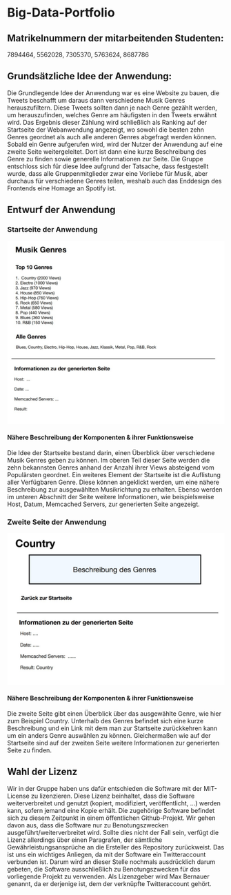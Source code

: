 # Big-Data-Portfolio

## Matrikelnummern der mitarbeitenden Studenten: 
7894464, 5562028, 7305370, 5763624, 8687786

## Grundsätzliche Idee der Anwendung: 
Die Grundlegende Idee der Anwendung war es eine Website zu bauen, die Tweets beschafft um daraus dann verschiedene Musik Genres herauszufiltern. Diese Tweets sollten dann je nach Genre gezählt werden, um herauszufinden, welches Genre am häufigsten in den Tweets erwähnt wird. Das Ergebnis dieser Zählung wird schließlich als Ranking auf der Startseite der Webanwendung angezeigt, wo sowohl die besten zehn Genres geordnet als auch alle anderen Genres abgefragt werden können. Sobald ein Genre aufgerufen wird, wird der Nutzer der Anwendung auf eine zweite Seite weitergeleitet. Dort ist dann eine kurze Beschreibung des Genre zu finden sowie generelle Informationen zur Seite. Die Gruppe entschloss sich für diese Idee aufgrund der Tatsache, dass festgestellt wurde, dass alle Gruppenmitglieder zwar eine Vorliebe für Musik, aber durchaus für verschiedene Genres teilen, weshalb auch das Enddesign des Frontends eine Homage an Spotify ist.

## Entwurf der Anwendung

### Startseite der Anwendung

![Startseite der App](/working/Anwendung_Startseite.jpg?raw=true 'Startseite der App')

#### Nähere Beschreibung der Komponenten & ihrer Funktionsweise

Die Idee der Startseite bestand darin, einen Überblick über verschiedene Musik Genres geben zu können. Im oberen Teil dieser Seite werden die zehn bekannsten Genres anhand der Anzahl ihrer Views absteigend vom Populärsten geordnet. Ein weiteres Element der Startseite ist die Auflistung aller Verfügbaren Genre. Diese können angeklickt werden, um eine nähere Beschreibung zur ausgewählten Musikrichtung zu erhalten. Ebenso werden im unteren Abschnitt der Seite weitere Informationen, wie beispielsweise Host, Datum, Memcached Servers, zur generierten Seite angezeigt.

### Zweite Seite der Anwendung

![Zweite Seite der App](/working/Anwedung_zweite_Seite.jpg?raw=true 'Genre Beschreibung auf Seite 2')

#### Nähere Beschreibung der Komponenten & ihrer Funktionsweise

Die zweite Seite gibt einen Überblick über das ausgewählte Genre, wie hier zum Beispiel Country. Unterhalb des Genres befindet sich eine kurze Beschreibung und ein Link mit dem man zur Startseite zurückkehren kann um ein anders Genre auswählen zu können.
Gleichermaßen wie auf der Startseite sind auf der zweiten Seite weitere Informationen zur generierten Seite zu finden.



## Wahl der Lizenz
Wir in der Gruppe haben uns dafür entschieden die Software mit der MIT-License zu lizenzieren.
Diese Lizenz beinhaltet, dass die Software weiterverbreitet und genutzt (kopiert, modifiziert, veröffentlicht, ...) werden kann, sofern jemand eine Kopie erhält. Die zugehörige Software befindet sich zu diesem Zeitpunkt in einem öffentlichen Github-Projekt. Wir gehen davon aus, dass die Software nur zu Benotungszwecken ausgeführt/weiterverbreitet wird. Sollte dies nicht der Fall sein, verfügt die Lizenz allerdings über einen Paragrafen, der sämtliche Gewährleistungsansprüche an die Ersteller des Repository zurückweist. Das ist uns ein wichtiges Anliegen, da mit der Software ein Twitteraccount verbunden ist. Darum wird an dieser Stelle nochmals ausdrücklich darum gebeten, die Software ausschließlich zu Benotungszwecken für das vorliegende Projekt zu verwenden. Als Lizenzgeber wird Max Bernauer genannt, da er derjenige ist, dem der verknüpfte Twitteraccount gehört.
